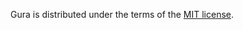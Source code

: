 Gura is distributed under the terms of the [MIT license](https://github.com/jware-solutions/gura/blob/master/LICENSE).
